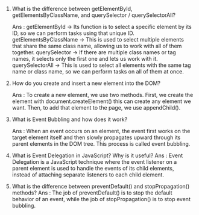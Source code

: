1. What is the difference between getElementById, getElementsByClassName, and querySelector / querySelectorAll?

   Ans : getElementById → Its function is to select a specific element by its ID, so we can perform tasks using that unique ID.
   getElementsByClassName → This is used to select multiple elements that share the same class name, allowing us to work with all of them together.
   querySelector → If there are multiple class names or tag names, it selects only the first one and lets us work with it.
   querySelectorAll → This is used to select all elements with the same tag name or class name, so we can perform tasks on all of them at once.

2. How do you create and insert a new element into the DOM?

     Ans : To create a new element, we use two methods.
     First, we create the element with document.createElement() this can create any element we want.
     Then, to add that element to the page, we use appendChild().

3. What is Event Bubbling and how does it work?

     Ans : When an event occurs on an element, the event first works on the target element itself and then slowly propagates upward through      its parent elements in the DOM tree. This process is called event bubbling.

4. What is Event Delegation in JavaScript? Why is it useful?
    Ans :  Event Delegation is a JavaScript technique where the event listener on a parent element is used to handle the events of its child      elements, instead of attaching separate listeners to each child element.

5. What is the difference between preventDefault() and stopPropagation() methods?
    Ans :  The job of preventDefault() is to stop the default behavior of an event, while the job of stopPropagation() is to stop event bubbling.